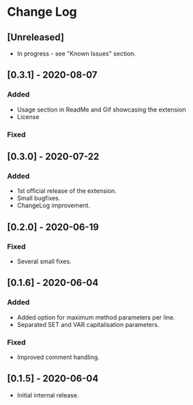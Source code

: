 # Change Log

## [Unreleased]
- In progress - see "Known Issues" section.

## [0.3.1] - 2020-08-07
### Added
- Usage section in ReadMe and Gif showcasing the extension
- License

### Fixed

## [0.3.0] - 2020-07-22
### Added
- 1st official release of the extension.
- Small bugfixes.
- ChangeLog improvement.

## [0.2.0] - 2020-06-19
### Fixed
- Several small fixes.

## [0.1.6] - 2020-06-04
### Added
- Added option for maximum method parameters per line.
- Separated SET and VAR capitalisation parameters.
### Fixed
- Improved comment handling.

## [0.1.5] - 2020-06-04
- Initial internal release.